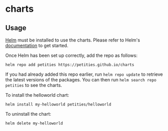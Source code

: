 # charts

## Usage

[Helm](https://helm.sh) must be installed to use the charts.  Please refer to
Helm's [documentation](https://helm.sh/docs) to get started.

Once Helm has been set up correctly, add the repo as follows:

    helm repo add petities https://petities.github.io/charts

If you had already added this repo earlier, run `helm repo update` to retrieve
the latest versions of the packages.  You can then run `helm search repo
petities` to see the charts.

To install the helloworld chart:

    helm install my-helloworld petities/helloworld

To uninstall the chart:

    helm delete my-helloworld

